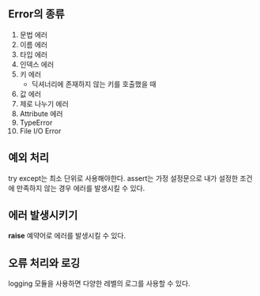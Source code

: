 ## Error의 종류
1. 문법 에러
2. 이름 에러
3. 타입 에러
4. 인덱스 에러
5. 키 에러
	- 딕셔너리에 존재하지 않는 키를 호출했을 때
6. 값 에러
7. 제로 나누기 에러
8. Attribute 에러
9. TypeError
10. File I/O Error

## 예외 처리
try except는 최소 단위로 사용해야한다.
assert는 가정 설정문으로 내가 설정한 조건에 만족하지 않는 경우 에러를 발생시킬 수 있다.

## 에러 발생시키기
**raise** 예약어로 에러를 발생시킬 수 있다.

## 오류 처리와 로깅
logging 모듈을 사용하면 다양한 레벨의 로그를 사용할 수 있다.